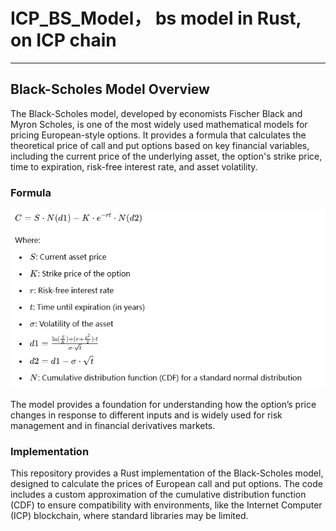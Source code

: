 # ICP_BS_Model， bs model in Rust, on ICP chain

---

## Black-Scholes Model Overview

The Black-Scholes model, developed by economists Fischer Black and Myron Scholes, is one of the most widely used mathematical models for pricing European-style options. It provides a formula that calculates the theoretical price of call and put options based on key financial variables, including the current price of the underlying asset, the option's strike price, time to expiration, risk-free interest rate, and asset volatility.

### Formula

<p align="center">
  <img width="800" src="/formula.png">
</p>


The model provides a foundation for understanding how the option’s price changes in response to different inputs and is widely used for risk management and in financial derivatives markets.

### Implementation

This repository provides a Rust implementation of the Black-Scholes model, designed to calculate the prices of European call and put options. The code includes a custom approximation of the cumulative distribution function (CDF) to ensure compatibility with environments, like the Internet Computer (ICP) blockchain, where standard libraries may be limited.

